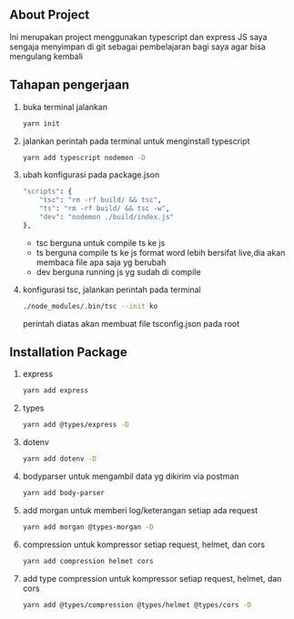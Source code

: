 ## About Project
Ini merupakan project menggunakan typescript dan express JS saya sengaja menyimpan di git sebagai pembelajaran bagi saya agar bisa mengulang kembali

## Tahapan pengerjaan
1. buka terminal jalankan
    ```sh
    yarn init
    ```
2. jalankan perintah pada terminal untuk menginstall typescript
    ```sh 
    yarn add typescript nodemon -D 
    ```
3. ubah konfigurasi pada package.json
    ```sh
    "scripts": {
        "tsc": "rm -rf build/ && tsc",
        "ts": "rm -rf build/ && tsc -w",
        "dev": "nodemon ./build/index.js"
    },
    ```
    - tsc berguna untuk compile ts ke js
    - ts berguna compile ts ke js format word lebih bersifat live,dia akan membaca file apa saja yg berubah
    - dev berguna running js yg sudah di compile
    
4. konfigurasi tsc, jalankan perintah pada terminal
    ```sh
    ./node_modules/.bin/tsc --init ko
    ```
    perintah diatas akan membuat file tsconfig.json pada root

## Installation Package
1.  express
    ```sh
    yarn add express
    ```
2. types
    ```sh
    yarn add @types/express -D
    ```
3. dotenv
    ```sh
    yarn add dotenv -D
    ```
4. bodyparser untuk mengambil data yg dikirim via postman
    ```sh
    yarn add body-parser    
    ```
5. add morgan untuk memberi log/keterangan setiap ada request
    ```sh
    yarn add morgan @types-morgan -D
    ```
6. compression untuk kompressor setiap request, helmet, dan cors
    ```sh
    yarn add compression helmet cors
    ```
7. add type compression untuk kompressor setiap request, helmet, dan cors
    ```sh
    yarn add @types/compression @types/helmet @types/cors -D
    ```